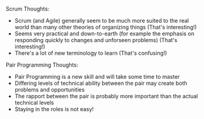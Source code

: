 
Scrum Thoughts:

  - Scrum (and Agile) generally seem to be much more suited to the real world than many other theories of organizing things (That's interesting!)
  - Seems very practical and down-to-earth (for example the emphasis on responding quickly to changes and unforseen problems) (That's interesting!)
  - There's a lot of new terminology to learn (That's confusing!)


Pair Programming Thoughts:
  - Pair Programming is a new skill and will take some time to master
  - Differing levels of technical ability between the pair may create both problems and opportunities
  - The rapport between the pair is probably more important than the actual technical levels
  - Staying in the roles is not easy!


